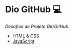 # Dio GitHub 💻

_Desafios de Projeto Git/GitHub_

- [HTML & CSS](https://github.com/BielFerreira03/Dio-GitHub/tree/main/HTML%20%26%20CSS)
- [JavaScript](https://github.com/BielFerreira03/Dio-GitHub/tree/main/JavaScript)